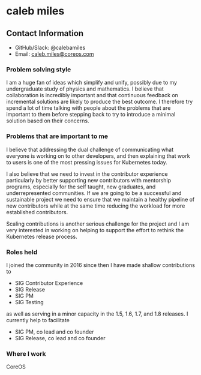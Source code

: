# caleb miles

## Contact Information 

- GitHub/Slack: @calebamiles
- Email: caleb.miles@coreos.com

### Problem solving style

I am a huge fan of ideas which simplify and unify, possibly due to my
undergraduate study of physics and mathematics. I believe that collaboration is
incredibly important and that continuous feedback on incremental solutions are
likely to produce the best outcome. I therefore try spend a lot of time talking
with people about the problems that are important to them before stepping back
to try to introduce a minimal solution based on their concerns.

### Problems that are important to me

I believe that addressing the dual challenge of communicating what everyone is
working on to other developers, and then explaining that work to users is one
of the most pressing issues for Kubernetes today.

I also believe that we need to invest in the contributor experience particularly
by better supporting new contributors with mentorship programs, especially for
the self taught, new graduates, and underrepresented communities. If we are
going to be a successful and sustainable project we need to ensure that we
maintain a healthy pipeline of new contributors while at the same time reducing
the workload for more established contributors.

Scaling contributions is another serious challenge for the project and I am very
interested in working on helping to support the effort to rethink the Kubernetes
release process.

### Roles held

I joined the community in 2016 since then I have made shallow contributions to

- SIG Contributor Experience
- SIG Release
- SIG PM
- SIG Testing

as well as serving in a minor capacity in the 1.5, 1.6, 1.7, and 1.8 releases. I
currently help to facilitate

- SIG PM, co lead and co founder
- SIG Release, co lead and co founder

### Where I work

CoreOS

